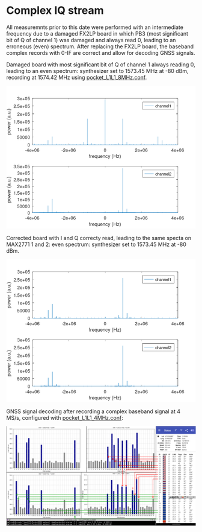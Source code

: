 # Complex IQ stream

All measuremnts prior to this date were performed with an intermediate frequency due to
a damaged FX2LP board in which PB3 (most significant bit of Q of channel 1) was damaged
and always read 0, leading to an erroneous (even) spectrum. After replacing the FX2LP
board, the baseband complex records with 0-IF are correct and allow for decoding GNSS signals.

Damaged board with most significant bit of Q of channel 1 always reading 0, leading to an 
even spectrum: synthesizer set to 1573.45 MHz at -80 dBm, recording at 1574.42 MHz using
<a href="pocket_L1L1_8MHz.conf">pocket_L1L1_8MHz.conf</a>.

<img src="out.png">

Corrected board with I and Q correcty read, leading to the same specta on MAX2771 1 and 2:
even spectrum: synthesizer set to 1573.45 MHz at -80 dBm.

<img src="outok.png">

GNSS signal decoding after recording a complex baseband signal at 4 MS/s, configured with
<a href="pocket_L1L1_4MHz.conf">pocket_L1L1_4MHz.conf</a>:

<img src="2025-01-11-114640_2704x1050_scrot.png">
